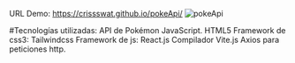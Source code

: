 URL Demo: https://crissswat.github.io/pokeApi/
![pokeApi](https://github.com/CrissSWAT/pokeApi/assets/32597254/c88d957e-07d9-4630-8fe6-44fbb19e4ce0)



#Tecnologías utilizadas:
API de Pokémon
JavaScript.
HTML5
Framework de css3: Tailwindcss
Framework de js: React.js
Compilador Vite.js
Axios para peticiones http.

